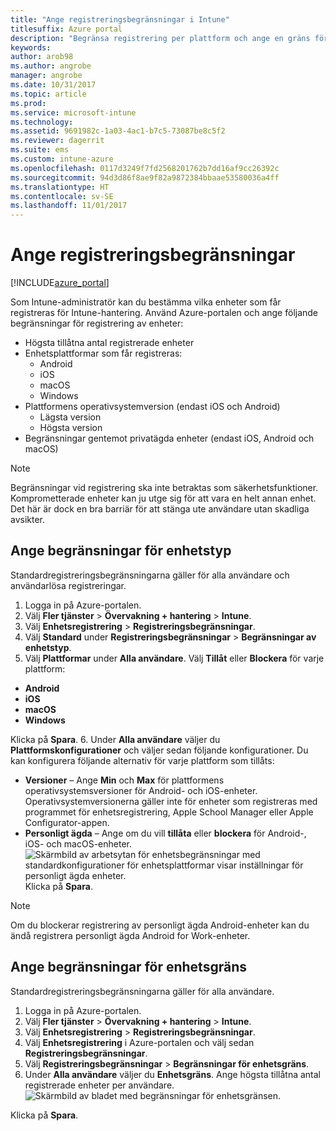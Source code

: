 ```yaml
---
title: "Ange registreringsbegränsningar i Intune"
titlesuffix: Azure portal
description: "Begränsa registrering per plattform och ange en gräns för enhetsregistrering i Intune. \""
keywords: 
author: arob98
ms.author: angrobe
manager: angrobe
ms.date: 10/31/2017
ms.topic: article
ms.prod: 
ms.service: microsoft-intune
ms.technology: 
ms.assetid: 9691982c-1a03-4ac1-b7c5-73087be8c5f2
ms.reviewer: dagerrit
ms.suite: ems
ms.custom: intune-azure
ms.openlocfilehash: 0117d3249f7fd2568201762b7dd16af9cc26392c
ms.sourcegitcommit: 94d3d86f8ae9f82a9872384bbaae53580036a4ff
ms.translationtype: HT
ms.contentlocale: sv-SE
ms.lasthandoff: 11/01/2017
---
```

# <a name="set-enrollment-restrictions"></a>Ange registreringsbegränsningar

[!INCLUDE[azure_portal](./includes/azure_portal.md)]

Som Intune-administratör kan du bestämma vilka enheter som får registreras för Intune-hantering. Använd Azure-portalen och ange följande begränsningar för registrering av enheter:

- Högsta tillåtna antal registrerade enheter
- Enhetsplattformar som får registreras:
  - Android
  - iOS
  - macOS
  - Windows
- Plattformens operativsystemversion (endast iOS och Android)
  - Lägsta version
  - Högsta version
- Begränsningar gentemot privatägda enheter (endast iOS, Android och macOS)

>[!NOTE]
>Begränsningar vid registrering ska inte betraktas som säkerhetsfunktioner. Komprometterade enheter kan ju utge sig för att vara en helt annan enhet. Det här är dock en bra barriär för att stänga ute användare utan skadliga avsikter.

## <a name="set-device-type-restrictions"></a>Ange begränsningar för enhetstyp
Standardregistreringsbegränsningarna gäller för alla användare och användarlösa registreringar.
1. Logga in på Azure-portalen.
2. Välj **Fler tjänster** > **Övervakning + hantering** > **Intune**.
3. Välj **Enhetsregistrering** > **Registreringsbegränsningar**.
4. Välj **Standard** under **Registreringsbegränsningar** > **Begränsningar av enhetstyp**.
5. Välj **Plattformar** under **Alla användare**. Välj **Tillåt** eller **Blockera** för varje plattform:
  - **Android**
  - **iOS**
  - **macOS**
  - **Windows**

  Klicka på **Spara**.
6. Under **Alla användare** väljer du **Plattformskonfigurationer** och väljer sedan följande konfigurationer. Du kan konfigurera följande alternativ för varje plattform som tillåts:
  - **Versioner** – Ange **Min** och **Max** för plattformens operativsystemsversioner för Android- och iOS-enheter. Operativsystemversionerna gäller inte för enheter som registreras med programmet för enhetsregistrering, Apple School Manager eller Apple Configurator-appen.
  - **Personligt ägda** – Ange om du vill **tillåta** eller **blockera** för Android-, iOS- och macOS-enheter.
  ![Skärmbild av arbetsytan för enhetsbegränsningar med standardkonfigurationer för enhetsplattformar visar inställningar för personligt ägda enheter.](media/device-restrictions-platform-configurations.png)
  Klicka på **Spara**.

>[!NOTE]
>Om du blockerar registrering av personligt ägda Android-enheter kan du ändå registrera personligt ägda Android for Work-enheter.

## <a name="set-device-limit-restrictions"></a>Ange begränsningar för enhetsgräns
Standardregistreringsbegränsningarna gäller för alla användare.
1. Logga in på Azure-portalen.
2. Välj **Fler tjänster** > **Övervakning + hantering** > **Intune**.
3. Välj **Enhetsregistrering** > **Registreringsbegränsningar**.
4. Välj **Enhetsregistrering** i Azure-portalen och välj sedan **Registreringsbegränsningar**.
5. Välj **Registreringsbegränsningar** > **Begränsningar för enhetsgräns**.
6. Under **Alla användare** väljer du **Enhetsgräns**. Ange högsta tillåtna antal registrerade enheter per användare.  
![Skärmbild av bladet med begränsningar för enhetsgränsen.](./media/device-restrictions-limit.png)

  Klicka på **Spara**.

